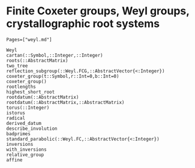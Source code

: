 # Finite Coxeter groups, Weyl groups, crystallographic root systems
```@index
Pages=["weyl.md"]
```
```@docs
Weyl
cartan(::Symbol,::Integer,::Integer)
roots(::AbstractMatrix)
two_tree
reflection_subgroup(::Weyl.FCG,::AbstractVector{<:Integer})
coxeter_group(t::Symbol,r::Int=0,b::Int=0)
coxeter_group()
rootlengths
highest_short_root
rootdatum(::AbstractMatrix)
rootdatum(::AbstractMatrix,::AbstractMatrix)
torus(::Integer)
istorus
radical
derived_datum
describe_involution
badprimes
standard_parabolic(::Weyl.FC,::AbstractVector{<:Integer})
inversions
with_inversions
relative_group
affine
```
